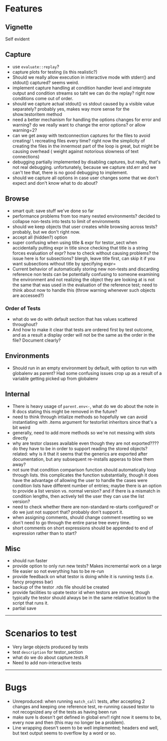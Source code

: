 # Features

## Vignette

Self evident

## Capture

* use `evaluate::replay`?
* capture plots for testing (is this realistic?)
* Should we really allow execution in interactive mode with stderr() and 
  stdout() captured?  seems weird.
* implement capture handling at condition handler level and integrate output 
  and condition streams so taht we can do the replay? right now conditions come
  out of order.
* should we capture actual stdout() vs stdout caused by a visible
  value separately?  probably yes, makes way more sense for the
  show.testoritem method 
* need a better mechanism for handling the options changes for error and 
  warning?  do we really want to change the error options? or allow warning=2? 
* can we get away with textconnection captures for the files to avoid creating/
  \ recreating files every time?  right now the simplicity of creating the files 
  in the innermost part of the loop is great, but might be causing overhead (
  weight against notorious slowness of text connections)
* debugging partially implemented by disabling captures, but really,
  that's not real debugging.  unfortunately, because we capture std.err
  and we can't tee that, there is no good debugging to implement.
*  should we capture all options in case user changes some that we don't expect
   and don't know what to do about?

## Browse

* smart quit: save stuff we've done so far
* performance problems from too many nested environments? decided 
  to collapse non-tests into tests to limit  of environments
* should we keep objects that user creates while browsing across tests?  
  probably, but we don't right now.
* accept all (hidden?) option
* super confusing when using title & expr for testor_sect when accidentally
  putting expr in title since checking that title is a string forces
  evaluation of expr? how to check without causing problems? the issue
  here is for subsections? blergh, leave title first, can skip it if you
  want subsections without title by specifying expr=
* Current behavior of automatically storing new non-tests and discarding 
  reference non tests can be potentially confusing to someone examining the
  environment and not realizing the object they are looking at is not the same
  that was used in the evaluation of the reference test; need to think about
  now to handle this (throw warning whenever such objects are accessed?)

### Order of Tests

* what do we do with default section that has values scattered throughout?
* And how to make it clear that tests are ordered first by test outcome, and as
  a result a display order will not be the same as the order in the file?
  Document clearly?

## Environments

* Should run in an empty environment by default, with option to run with 
  globalenv as parent?  Had some confusing issues crop up as a result of a 
  variable getting picked up from globalenv

## Internal

* There is heavy usage of `parent.env<-`, what do we do about the note in R docs
  stating this might be removed in the future?
* need to think through intialize methods so hopefully we can avoid instantiating
  with .items argument for testorlist inheritors since that's a bit weird 
* generally, need to add more methods so we're not messing with slots
  directly
* why are testor classes available even though they are not exported????
  do they have to be in order to support reading the stored objects?
  related: why is it that it seems that the generics are exported
  after documentation, but any subsequent re-installs apperas to blow them
  away?
* not sure that condition comparison function should automatically loop
  through lists. this complicates the function substantially, though it
  does have the advantage of allowing the user to handle the cases were
  condition lists have different number of entries; maybe there is an option
  to provide a list version vs. normal version? and if there is a mismatch
  in condition lengths, then actively tell the user they can use the
  list version?
* need to check whether there are non-standard re-starts configured?
  or do we just not support that? probably don't support it.
* when assigning comments, should change comment resetting so we don't
  need to go through the entire parse tree every time.
* short comments on short expressions should be appended to end of
  expression rather than to start?

## Misc

* should run faster
* provide option to only run new tests?  Makes incremental work on a large
  file easier so not everything has to be re-run
* provide feedback on what testor is doing while it is running tests (i.e.
  fancy progress bar)
* backup of the testor .rds file should be created
* provide facilities to upate testor id when testors are moved, though
  typically the testor should always be in the same relative location
  to the script that runs it.
* partial save

---

# Scenarios to test

* Very large objects produced by tests
* test `description` for testor_section
* what do we do about capture.tests.R
* Need to add non-interactive tests

---

# Bugs

* Unreproduced: when running `match_call` tests, after accepting 2 changes and 
  keeping one reference test, re-running caused testor to not recognized any of 
  the tests as having been run
* make sure ls doesn't get defined in global env!! right now it seems to be,
  every now and then (this may no longer be a problem).
* Line wrapping doesn't seem to be well implemented; headers end well, but
  text output seems to overflow by a word or so.
  